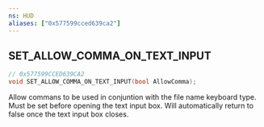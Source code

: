 ```yaml
---
ns: HUD
aliases: ["0x577599cced639ca2"]
---
```

## SET_ALLOW_COMMA_ON_TEXT_INPUT

```c
// 0x577599CCED639CA2
void SET_ALLOW_COMMA_ON_TEXT_INPUT(bool AllowComma);
```

Allow commans to be used in conjuntion with the file name keyboard type.
Must be set before opening the text input box. Will automatically return to false once the text input box closes.

